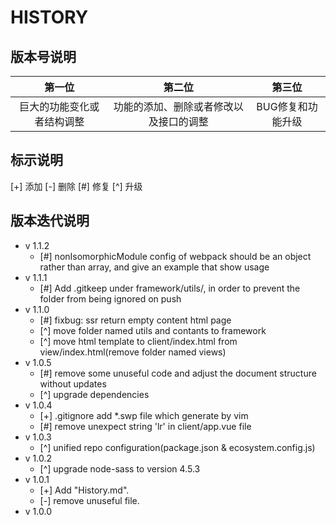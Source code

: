 # HISTORY

## 版本号说明

|          第一位          |              第二位             |            第三位           |
|:-----------------------:|:------------------------------:|:--------------------------:|
|  巨大的功能变化或者结构调整 | 功能的添加、删除或者修改以及接口的调整 |      BUG修复和功能升级      |

## 标示说明

[+] 添加  [-] 删除  [#] 修复  [^] 升级

## 版本迭代说明

* v 1.1.2
  * [#] nonIsomorphicModule config of webpack should be an object rather than array, and give an example that show usage
* v 1.1.1
  * [#] Add .gitkeep under framework/utils/, in order to prevent the folder from being ignored on push
* v 1.1.0
  * [#] fixbug: ssr return empty content html page
  * [^] move folder named utils and contants to framework
  * [^] move html template to client/index.html from view/index.html(remove folder named views)
* v 1.0.5
  * [#] remove some unuseful code and adjust the document structure without updates
  * [^] upgrade dependencies
* v 1.0.4
  * [+] .gitignore add \*.swp file which generate by vim
  * [#] remove unexpect string 'lr' in client/app.vue file
* v 1.0.3
  * [^] unified repo configuration(package.json & ecosystem.config.js)
* v 1.0.2
  * [^] upgrade node-sass to version 4.5.3
* v 1.0.1
  * [+] Add "History.md".
  * [-] remove unuseful file.
* v 1.0.0
